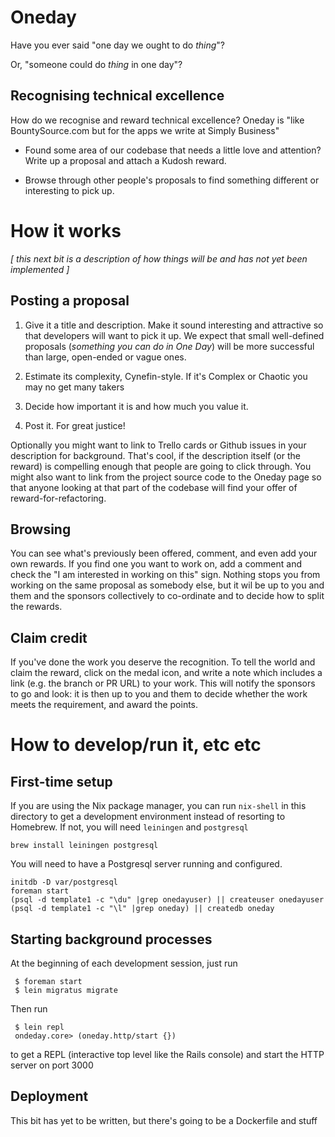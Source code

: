 # Oneday

Have you ever said "one day we ought to do _thing_"?

Or, "someone could do _thing_ in one day"?

## Recognising technical excellence

How do we recognise and reward technical excellence?  Oneday is
"like BountySource.com but for the apps we write at Simply Business"

* Found some area of our codebase that needs a little love and
  attention?  Write up a proposal and attach a Kudosh
  reward.

* Browse through other people's proposals to find something different
  or interesting to pick up.

# How it works

_[ this next bit is a description of how things will be and has not
yet been implemented ]_

## Posting a proposal

1. Give it a title and description. Make it sound interesting and
attractive so that developers will want to pick it up.  We expect that
small well-defined proposals (*something you can do in One Day*) will
be more successful than large, open-ended or vague ones.

2. Estimate its complexity, Cynefin-style.  If it's Complex or Chaotic
you may no get many takers

3. Decide how important it is and how much you value it.

4. Post it. For great justice!

Optionally you might want to link to Trello cards or Github issues in
your description for background.  That's cool, if the description
itself (or the reward) is compelling enough that people are going to
click through.  You might also want to link from the project source
code to the Oneday page so that anyone looking at that part of the
codebase will find your offer of reward-for-refactoring.

## Browsing

You can see what's previously been offered, comment, and even add your
own rewards.  If you find one you want to work on, add a comment and
check the "I am interested in working on this" sign.  Nothing stops
you from working on the same proposal as somebody else, but it wil be
up to you and them and the sponsors collectively to co-ordinate and to
decide how to split the rewards.

## Claim credit

If you've done the work you deserve the recognition.  To tell the
world and claim the reward, click on the medal icon, and write a note
which includes a link (e.g. the branch or PR URL) to your work. This
will notify the sponsors to go and look: it is then up to you and them
to decide whether the work meets the requirement, and award the
points.

# How to develop/run it, etc etc

## First-time setup

If you are using the Nix package manager, you can run `nix-shell` in
this directory to get a development environment instead of resorting
to Homebrew.  If not, you will need `leiningen` and `postgresql`

    brew install leiningen postgresql

You will need to have a Postgresql server running and configured.

    initdb -D var/postgresql
    foreman start
    (psql -d template1 -c "\du" |grep onedayuser) || createuser onedayuser
    (psql -d template1 -c "\l" |grep oneday) || createdb oneday


## Starting background processes

At the beginning of each development session, just run

     $ foreman start
     $ lein migratus migrate

Then run

     $ lein repl
     ondeday.core> (oneday.http/start {})

to get a REPL (interactive top level like the Rails console) and start
the HTTP server on port 3000


## Deployment

This bit has yet to be written, but there's going to be a Dockerfile and stuff
